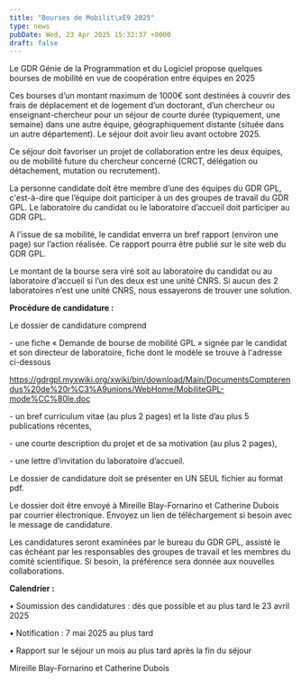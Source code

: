 ```yaml
---
title: "Bourses de Mobilit\xE9 2025"
type: news
pubDate: Wed, 23 Apr 2025 15:32:37 +0000
draft: false
---
```


  
Le GDR Génie de la Programmation et du Logiciel propose quelques bourses de mobilité en vue de coopération entre équipes en 2025  
  
Ces bourses d’un montant maximum de 1000€ sont destinées à couvrir des frais de déplacement et de logement d’un doctorant, d’un chercheur ou enseignant-chercheur pour un séjour de courte durée (typiquement, une semaine) dans une autre équipe, géographiquement distante (située dans un autre département). Le séjour doit avoir lieu avant octobre 2025.  
  
Ce séjour doit favoriser un projet de collaboration entre les deux équipes, ou de mobilité future du chercheur concerné (CRCT, délégation ou détachement, mutation ou recrutement).  
  
La personne candidate doit être membre d’une des équipes du GDR GPL, c'est-à-dire que l’équipe doit participer à un des groupes de travail du GDR GPL. Le laboratoire du candidat ou le laboratoire d’accueil doit participer au GDR GPL.  
  
A l’issue de sa mobilité, le candidat enverra un bref rapport (environ une page) sur l’action réalisée. Ce rapport pourra être publié sur le site web du GDR GPL.  
  
Le montant de la bourse sera viré soit au laboratoire du candidat ou au laboratoire d’accueil si l’un des deux est une unité CNRS. Si aucun des 2 laboratoires n’est une unité CNRS, nous essayerons de trouver une solution.  
  
  
**Procédure de candidature :**  
  
Le dossier de candidature comprend  
  
\- une fiche « Demande de bourse de mobilité GPL » signée par le candidat et son directeur de laboratoire, fiche dont le modèle se trouve à l'adresse ci-dessous  
  
<https://gdrgpl.myxwiki.org/xwiki/bin/download/Main/DocumentsCompterendus%20de%20r%C3%A9unions/WebHome/MobiliteGPL-mode%CC%80le.doc>  
  
\- un bref curriculum vitae (au plus 2 pages) et la liste d’au plus 5 publications récentes,  
  
\- une courte description du projet et de sa motivation (au plus 2 pages),  
  
\- une lettre d’invitation du laboratoire d’accueil.  
  
Le dossier de candidature doit se présenter en UN SEUL fichier au format pdf.  
  
Le dossier doit être envoyé à Mireille Blay-Fornarino et Catherine Dubois par courrier électronique. Envoyez un lien de téléchargement si besoin avec le message de candidature.  
  
Les candidatures seront examinées par le bureau du GDR GPL, assisté le cas échéant par les responsables des groupes de travail et les membres du comité scientifique. Si besoin, la préférence sera donnée aux nouvelles collaborations.  
  
  
**Calendrier :**  
  
• Soumission des candidatures : dès que possible et au plus tard le 23 avril 2025  
  
• Notification : 7 mai 2025 au plus tard  
  
• Rapport sur le séjour un mois au plus tard après la fin du séjour  
  
Mireille Blay-Fornarino et Catherine Dubois  
  

